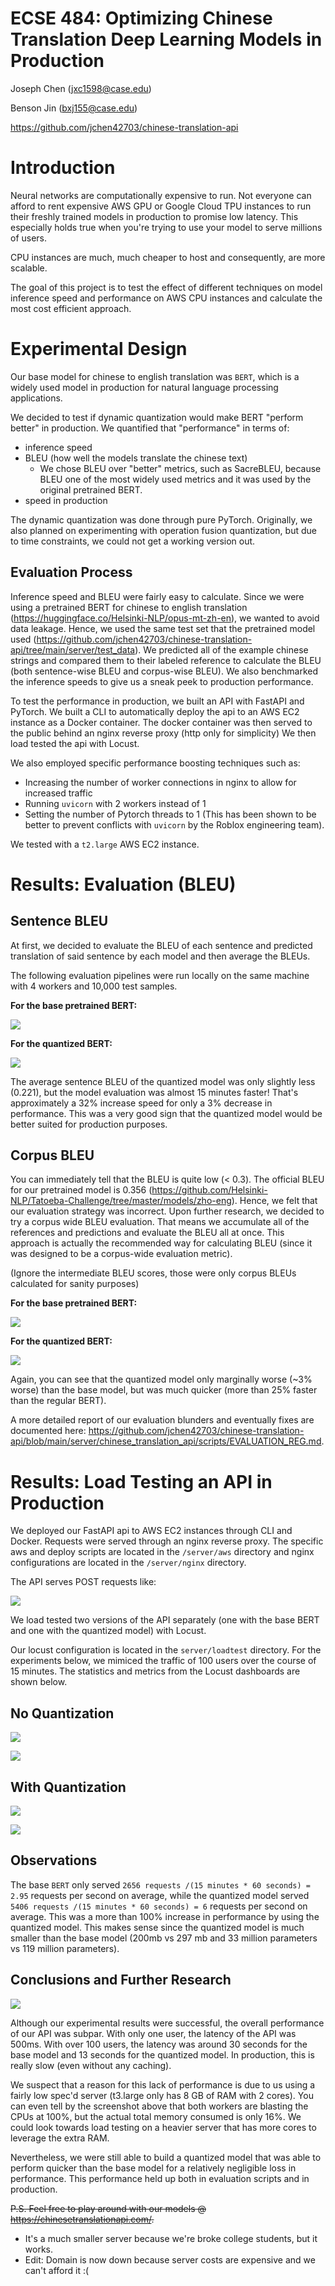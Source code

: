 # ECSE 484: Optimizing Chinese Translation Deep Learning Models in Production

Joseph Chen (jxc1598@case.edu)

Benson Jin (bxj155@case.edu)

https://github.com/jchen42703/chinese-translation-api

# Introduction

Neural networks are computationally expensive to run. Not everyone can afford to rent expensive AWS GPU or Google Cloud TPU instances to run their freshly trained models in production to promise low latency. This especially holds true when you're trying to use your model to serve millions of users.

CPU instances are much, much cheaper to host and consequently, are more scalable.

The goal of this project is to test the effect of different techniques on model inference speed and performance on AWS CPU instances and calculate the most cost efficient approach.

# Experimental Design

Our base model for chinese to english translation was `BERT`, which is a widely used model in production for natural language processing applications.

We decided to test if dynamic quantization would make BERT "perform better" in production. We quantified that "performance" in terms of:

- inference speed
- BLEU (how well the models translate the chinese text)
  - We chose BLEU over "better" metrics, such as SacreBLEU, because BLEU one of the most widely used metrics and it was used by the original pretrained BERT.
- speed in production

The dynamic quantization was done through pure PyTorch. Originally, we also planned on experimenting with operation fusion quantization, but due to time constraints, we could not get a working version out.

## Evaluation Process

Inference speed and BLEU were fairly easy to calculate. Since we were using a pretrained BERT for chinese to english translation (https://huggingface.co/Helsinki-NLP/opus-mt-zh-en), we wanted to avoid data leakage. Hence, we used the same test set that the pretrained model used (https://github.com/jchen42703/chinese-translation-api/tree/main/server/test_data). We predicted all of the example chinese strings and compared them to their labeled reference to calculate the BLEU (both sentence-wise BLEU and corpus-wise BLEU). We also benchmarked the inference speeds to give us a sneak peek to production performance.

To test the performance in production, we built an API with FastAPI and PyTorch. We built a CLI to automatically deploy the api to an AWS EC2 instance as a Docker container. The docker container was then served to the public behind an nginx reverse proxy (http only for simplicity) We then load tested the api with Locust.

We also employed specific performance boosting techniques such as:

- Increasing the number of worker connections in nginx to allow for increased traffic
- Running `uvicorn` with 2 workers instead of 1
- Setting the number of Pytorch threads to 1 (This has been shown to be better to prevent conflicts with `uvicorn` by the Roblox engineering team).

We tested with a `t2.large` AWS EC2 instance.

# Results: Evaluation (BLEU)

## Sentence BLEU

At first, we decided to evaluate the BLEU of each sentence and predicted translation of said sentence by each model and then average the BLEUs.

The following evaluation pipelines were run locally on the same machine with 4 workers and 10,000 test samples.

**For the base pretrained BERT:**

![](images/reg_bleu.png)

**For the quantized BERT:**

![](images/quantized_bleu.png)

The average sentence BLEU of the quantized model was only slightly less (0.221), but the model evaluation was almost 15 minutes faster! That's approximately a 32% increase speed for only a 3% decrease in performance. This was a very good sign that the quantized model would be better suited for production purposes.

## Corpus BLEU

You can immediately tell that the BLEU is quite low (< 0.3). The official BLEU for our pretrained model is 0.356 (https://github.com/Helsinki-NLP/Tatoeba-Challenge/tree/master/models/zho-eng). Hence, we felt that our evaluation strategy was incorrect. Upon further research, we decided to try a corpus wide BLEU evaluation. That means we accumulate all of the references and predictions and evaluate the BLEU all at once. This approach is actually the recommended way for calculating BLEU (since it was designed to be a corpus-wide evaluation metric).

(Ignore the intermediate BLEU scores, those were only corpus BLEUs calculated for sanity purposes)

**For the base pretrained BERT:**

![](images/corpus_bleu_base.png)

**For the quantized BERT:**

![](images/corpus_bleu_quantized.png)

Again, you can see that the quantized model only marginally worse (~3% worse) than the base model, but was much quicker (more than 25% faster than the regular BERT).

A more detailed report of our evaluation blunders and eventually fixes are documented here: https://github.com/jchen42703/chinese-translation-api/blob/main/server/chinese_translation_api/scripts/EVALUATION_REG.md.

# Results: Load Testing an API in Production

We deployed our FastAPI api to AWS EC2 instances through CLI and Docker. Requests were served through an nginx reverse proxy. The specific aws and deploy scripts are located in the `/server/aws` directory and nginx configurations are located in the `/server/nginx` directory.

The API serves POST requests like:

![](images/aws.png)

We load tested two versions of the API separately (one with the base BERT and one with the quantized model) with Locust.

Our locust configuration is located in the `server/loadtest` directory. For the experiments below, we mimiced the traffic of 100 users over the course of 15 minutes. The statistics and metrics from the Locust dashboards are shown below.

## No Quantization

![](images/base/locust_stats.png)

![](images/base/locust_req_sec.png)

## With Quantization

![](images/quantized/locust_stats.png)

![](images/quantized/locust_req_sec_correct.png)

## Observations

The base `BERT` only served `2656 requests /(15 minutes * 60 seconds) = 2.95` requests per second on average, while the quantized model served `5406 requests /(15 minutes * 60 seconds) = 6` requests per second on average. This was a more than 100% increase in performance by using the quantized model. This makes sense since the quantized model is much smaller than the base model (200mb vs 297 mb and 33 million parameters vs 119 million parameters).

## Conclusions and Further Research

![](images/cpu.png)

Although our experimental results were successful, the overall performance of our API was subpar. With only one user, the latency of the API was 500ms. With over 100 users, the latency was around 30 seconds for the base model and 13 seconds for the quantized model. In production, this is really slow (even without any caching).

We suspect that a reason for this lack of performance is due to us using a fairly low spec'd server (t3.large only has 8 GB of RAM with 2 cores). You can even tell by the screenshot above that both workers are blasting the CPUs at 100%, but the actual total memory consumed is only 16%. We could look towards load testing on a heavier server that has more cores to leverage the extra RAM.

Nevertheless, we were still able to build a quantized model that was able to perform quicker than the base model for a relatively negligible loss in performance. This performance held up both in evaluation scripts and in production.

~~P.S. Feel free to play around with our models @ https://chinesetranslationapi.com/.~~

- It's a much smaller server because we're broke college students, but it works.
- Edit: Domain is now down because server costs are expensive and we can't afford it :(
